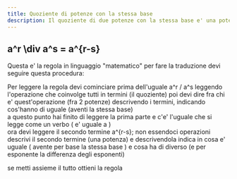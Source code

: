 ```yaml
---
title: Quoziente di potenze con la stessa base
description: Il quoziente di due potenze con la stessa base e' una potenza che ha per base la stessa base e per esponente la differenza degli esponenti.
---
```


## <katex class="text-red" display-mode>a^r \div a^s = a^{r-s}</katex>

Questa e' la regola in linguaggio "matematico" per fare la traduzione devi seguire questa procedura:

Per leggere la regola devi cominciare prima dell'uguale
<katex class="text-red">a^r / a^s</katex>
leggendo l'operazione che coinvolge tutti in termini (<span class="text-indigo">il quoziente</span>) poi devi dire fra chi e' quest'operazione (<span class="text-indigo">fra 2 potenze</span>) descrivendo i termini, indicando cos'hanno di uguale (<span class="text-indigo">aventi la stessa base</span>)
<br />a questo punto hai finito di leggere la prima parte e c'e' l'uguale che si legge come un verbo (<span class="text-indigo"> e' uguale a </span>)
<br />ora devi leggere il secondo termine
<katex class="text-red">a^{r-s}</katex>;
non essendoci operazioni descrivi il secondo termine (<span class="text-indigo">una potenza</span>) e descrivendola indica in cosa e' uguale (<span class="text-indigo"> avente per base la stessa base </span>) e cosa ha di diverso (<span class="text-indigo">e per esponente la differenza degli esponenti</span>)

se metti assieme il tutto ottieni la regola
